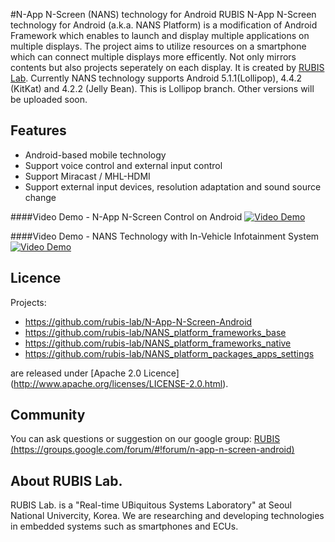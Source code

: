 #N-App N-Screen (NANS) technology for Android
RUBIS N-App N-Screen technology for Android (a.k.a. NANS Platform) is a modification of Android Framework which enables to launch and display multiple applications on multiple displays. The project aims to utilize resources on a smartphone which can connect multiple displays more efficently. Not only mirrors contents but also projects seperately on each display.  It is created by [RUBIS Lab](http://rubis.snu.ac.kr).
Currently NANS technology supports Android 5.1.1(Lollipop), 4.4.2 (KitKat) and 4.2.2 (Jelly Bean). 
This is Lollipop branch. 
Other versions will be uploaded soon.

## Features
- Android-based mobile technology
- Support voice control and external input control
- Support Miracast / MHL-HDMI
- Support external input devices, resolution adaptation and sound source change

####Video Demo - N-App N-Screen Control on Android
[![Video Demo](https://github.com/rubis-lab/images/blob/master/N-App%20N-Screen%20Control%20on%20Android.PNG)](https://youtu.be/Y-TmMn7kuhU "N-App N-Screen Control on Android by SNU")

####Video Demo - NANS Technology with In-Vehicle Infotainment System
[![Video Demo](https://github.com/rubis-lab/images/blob/master/NANS%20Technology%20with%20In-Vehicle%20Infotainment%20System.PNG)](https://youtu.be/KTYCjc8aoMU "NANS Technology with In-Vehicle Infotainment System")

## Licence
Projects:
* https://github.com/rubis-lab/N-App-N-Screen-Android 
* https://github.com/rubis-lab/NANS_platform_frameworks_base
* https://github.com/rubis-lab/NANS_platform_frameworks_native
* https://github.com/rubis-lab/NANS_platform_packages_apps_settings

are released under [Apache 2.0 Licence] (http://www.apache.org/licenses/LICENSE-2.0.html).

## Community
You can ask questions or suggestion on our google group: [RUBIS (https://groups.google.com/forum/#!forum/n-app-n-screen-android)](https://groups.google.com/forum/#!forum/n-app-n-screen-android)

## About RUBIS Lab.
RUBIS Lab. is a "Real-time UBiquitous Systems Laboratory" at Seoul National Univercity, Korea.
We are researching and developing technologies in embedded systems such as smartphones and ECUs.

